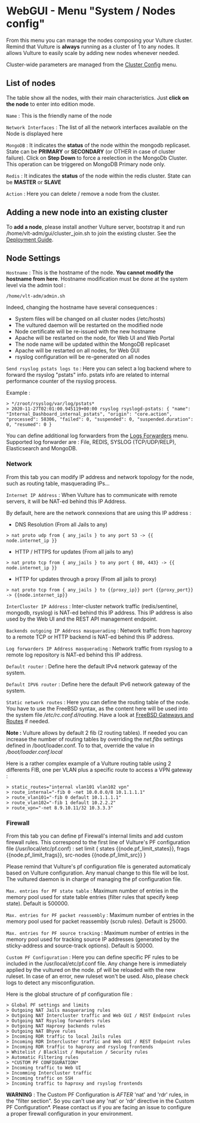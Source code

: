 # WebGUI - Menu "System / Nodes config"

From this menu you can manage the nodes composing your Vulture cluster. Remind that Vulture is **always** running as a cluster of 1 to any nodes. It allows Vulture to easily scale by adding new nodes whenever needed.

Cluster-wide parameters are managed from the [Cluster Config](cluster.md) menu.

## List of nodes

The table show all the nodes, with their main characteristics. Just **click on the node** to enter into edition mode.

`Name` : This is the friendly name of the node

`Network Interfaces` : The list of all the network interfaces available on the Node is displayed here

`MongoDB` : It indicates the **status** of the node within the mongodb replicaset. State can be **PRIMARY** or **SECONDARY** (or OTHER in case of cluster failure). Click on **Step Down** to force a reelection in the MongoDb Cluster. This operation can be triggered on MongoDB Primary node only.

`Redis` : It indicates the **status** of the node within the redis cluster. State can be **MASTER** or **SLAVE**

`Action` : Here you can delete / remove a node from the cluster.

## Adding a new node into an existing cluster

To **add a node**, please install another Vulture server, bootstrap it and run /home/vlt-adm/gui/cluster_join.sh to join the existing cluster. See the [Deployment Guide](../overview/deploy.md).


## Node Settings

`Hostname` : This is the hostname of the node. **You cannot modify the hostname from here**. Hostname modification must be done at the system level via the admin tool :
```
/home/vlt-adm/admin.sh
```

Indeed, changing the hostname have several consequences :

- System files will be changed on all cluster nodes (/etc/hosts)
- The vultured daemon will be restarted on the modified node
- Node certificate will be re-issued with the new hostname
- Apache will be restarted on the node, for Web UI and Web Portal
- The node name will be updated within the MongoDB replicaset
- Apache will be restarted on all nodes, for Web GUI
- rsyslog configuration will be re-generated on all nodes


`Send rsyslog pstats logs to` : Here you can select a log backend where to forward the rsyslog "pstats" info. pstats info are related to internal performance counter of the rsyslog process.

Example :
```
> */zroot/rsyslog/var/log/pstats*
> 2020-11-27T02:01:00.945119+00:00 rsyslog rsyslogd-pstats: { "name": "Internal_Dashboard_internal_pstats", "origin": "core.action", "processed": 58306, "failed": 0, "suspended": 0, "suspended.duration": 0, "resumed": 0 }
```

You can define additional log forwarders from the [Logs Forwarders](../applications/logs_forwarder.md) menu.
Supported log forwarder are : File, REDIS, SYSLOG (TCP/UDP/RELP), Elasticsearch and MongoDB.

### Network

From this tab you can modify IP address and network topology for the node, such as routing table, masquerading IPs...

`Internet IP Address` : When Vulture has to communicate with remote servers, it will be NAT-ed behind this IP Address.

By default, here are the network connexions that are using this IP address :

- DNS Resolution (From all Jails to any)
```
> nat proto udp from { any_jails } to any port 53 -> {{ node.internet_ip }}
```
- HTTP / HTTPS for updates (From all jails to any)
```
> nat proto tcp from { any_jails } to any port { 80, 443} -> {{ node.internet_ip }}
```
- HTTP for updates through a proxy (From all jails to proxy)
```
> nat proto tcp from { any_jails } to {{proxy_ip}} port {{proxy_port}} -> {{node.internet_ip}}
```

`InterCluster IP Address` : Inter-cluster network traffic (redis/sentinel, mongodb, rsyslog) is NAT-ed behind this IP address. This IP address is also used by the Web UI and the REST API management endpoint.

`Backends outgoing IP Address masquerading` : Network traffic from haproxy to a remote TCP or HTTP backend is NAT-ed behind this IP address.

`Log forwarders IP Address masquerading` : Network traffic from rsyslog to a remote log repository is NAT-ed behind this IP address.

`Default router` : Define here the default IPv4 network gateway of the system.

`Default IPV6 router` : Define here the default IPv6 network gateway of the system.

`Static network routes` : Here you can define the routing table of the node. You have to use the FreeBSD syntax, as the content here will be used into the system file */etc/rc.conf.d/routing*. Have a look at [FreeBSD Gateways and Routes](https://www.freebsd.org/doc/handbook/network-routing.html) if needed.

**Note :** Vulture allows by default 2 fib (2 routing tables). If needed you can increase the number of routing tables by overriding the *net.fibs* settings defined in /boot/loader.conf. To to that, override the value in */boot/loader.conf.local*

Here is a rather complex example of a Vulture routing table using 2 differents FIB, one per VLAN plus a specific route to access a VPN gateway :

```
> static_routes="internal vlan101 vlan102 vpn"
> route_internal="-fib 0 -net 10.0.0.0/8 10.1.1.1.1"
> route_vlan101="-fib 0 default 10.1.1.1.1"
> route_vlan102="-fib 1 default 10.2.2.2"
> route_vpn="-net 8.9.10.11/32 10.3.3.3"
```

### Firewall

From this tab you can define pf Firewall's internal limits and add custom firewall rules.
This correspond to the first line of Vulture's PF configuration file (/usr/local/etc/pf.conf) :
set limit { states {{node.pf_limit_states}}, frags {{node.pf_limit_frags}}, src-nodes {{node.pf_limit_src}} }

Please remind that Vulture's pf configuration file is generated automaticaly based on Vulture configuration. Any manual change to this file will be lost. The vultured daemon is in charge of managing the pf configuration file.

`Max. entries for PF state table` : Maximum number of entries in the memory pool used for state table entries (filter rules that specify keep state). Default is 500000.

`Max. entries for PF packet reassembly` : Maximum number of entries in the memory pool used for packet reassembly (scrub rules). Default is 25000.

`Max. entries for PF source tracking` : Maximum number of entries in the memory pool used for tracking source IP addresses (generated by the sticky-address and source-track options). Default is 50000.

`Custom PF Configuration` : Here you can define specific PF rules to be included in the /usr/local/etc/pf.conf file. Any change here is immediately applied by the vultured on the node. pf will be reloaded with the new ruleset. In case of an error, new ruleset won't be used. Also, please check logs to detect any misconfiguration.

Here is the global structure of pf configuration file :
```
> Global PF settings and limits
> Outgoing NAT Jails masqueraring rules
> Outgoing NAT Intercluster traffic and Web GUI / REST Endpoint rules
> Outgoing NAT Rsyslog forwarders rules
> Outgoing NAT Haproxy backends rules
> Outgoing NAT Bhyve rules
> Incoming RDR traffic to local Jails rules
> Incoming RDR Intercluster traffic and Web GUI / REST Endpoint rules
> Incoming RDR traffic to haproxy and rsyslog frontends
> Whitelist / Blacklist / Reputation / Security rules
> Automatic Filtering rules
> *CUSTOM PF CONFIGURATION*
> Incoming traffic to Web UI
> Incomming Intercluster traffic
> Incoming traffic on SSH
> Incoming traffic to haproxy and rsyslog frontends
```

**WARNING** : The Custom PF Configuration is *AFTER* 'nat' and 'rdr' rules, in the "filter section". So you can't use any 'nat' or 'rdr' directive in the Custom PF Configuration*. Please contact us if you are facing an issue to configure a proper firewall configuration in your environment.
